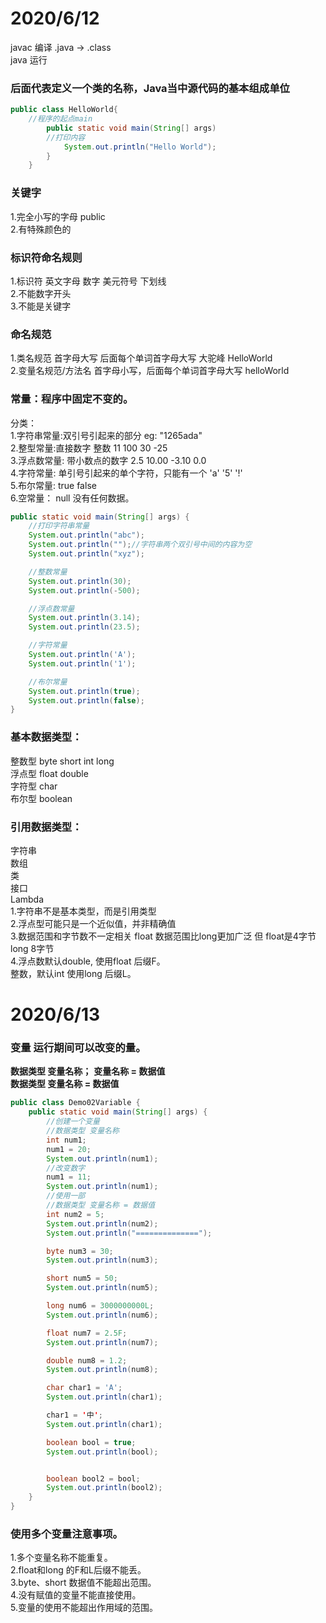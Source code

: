 
 # 2020/6/12

javac 编译 .java -> .class  
java 运行  

  ###  后面代表定义一个类的名称，Java当中源代码的基本组成单位

```java
public class HelloWorld{
    //程序的起点main
        public static void main(String[] args)
        //打印内容
            System.out.println("Hello World");
        }
    }
```


  ###  关键字  
  1.完全小写的字母 public  
  2.有特殊颜色的  
  
  ###  标识符命名规则  
  1.标识符 英文字母 数字 美元符号 下划线  
  2.不能数字开头   
  3.不能是关键字  
  
  ###  命名规范  
  1.类名规范 首字母大写 后面每个单词首字母大写 大驼峰 HelloWorld  
  2.变量名规范/方法名   首字母小写，后面每个单词首字母大写 helloWorld  
  
  ###  常量：程序中固定不变的。  
  分类：  
   1.字符串常量:双引号引起来的部分         eg: "1265ada"  
   2.整型常量:直接数字 整数                11 100 30 -25  
   3.浮点数常量: 带小数点的数字             2.5 10.00 -3.10 0.0  
   4.字符常量: 单引号引起来的单个字符，只能有一个        'a' '5' '!'  
   5.布尔常量:                             true false  
   6.空常量： null 没有任何数据。  

```java
public static void main(String[] args) {
    //打印字符串常量
    System.out.println("abc");
    System.out.println("");//字符串两个双引号中间的内容为空
    System.out.println("xyz");

    //整数常量
    System.out.println(30);
    System.out.println(-500);

    //浮点数常量
    System.out.println(3.14);
    System.out.println(23.5);

    //字符常量
    System.out.println('A');
    System.out.println('1');

    //布尔常量
    System.out.println(true);
    System.out.println(false);
}
```

###  基本数据类型：  
  整数型  byte short int long  
  浮点型  float double  
  字符型  char  
  布尔型  boolean  
  
### 引用数据类型：  
  字符串  
  数组  
  类  
  接口  
  Lambda  
 1.字符串不是基本类型，而是引用类型  
 2.浮点型可能只是一个近似值，并非精确值  
 3.数据范围和字节数不一定相关  float 数据范围比long更加广泛 但 float是4字节 long  8字节  
 4.浮点数默认double, 使用float 后缀F。  
  整数，默认int 使用long 后缀L。  


# 2020/6/13  

### 变量 运行期间可以改变的量。  
   **数据类型  变量名称；**
   **变量名称 = 数据值**  
   **数据类型 变量名称 = 数据值**  

```java
public class Demo02Variable {
    public static void main(String[] args) {
        //创建一个变量
        //数据类型 变量名称
        int num1;
        num1 = 20;
        System.out.println(num1);
        //改变数字
        num1 = 11;
        System.out.println(num1);
        //使用一部
        //数据类型 变量名称 = 数据值
        int num2 = 5;
        System.out.println(num2);
        System.out.println("==============");

        byte num3 = 30;
        System.out.println(num3);

        short num5 = 50;
        System.out.println(num5);

        long num6 = 3000000000L;
        System.out.println(num6);

        float num7 = 2.5F;
        System.out.println(num7);

        double num8 = 1.2;
        System.out.println(num8);

        char char1 = 'A';
        System.out.println(char1);

        char1 = '中';
        System.out.println(char1);

        boolean bool = true;
        System.out.println(bool);


        boolean bool2 = bool;
        System.out.println(bool2);
    }
}
```  

### 使用多个变量注意事项。  
1.多个变量名称不能重复。  
2.float和long 的F和L后缀不能丢。  
3.byte、short 数据值不能超出范围。  
4.没有赋值的变量不能直接使用。  
5.变量的使用不能超出作用域的范围。  